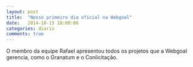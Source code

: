 ```yaml
---
layout: post
title:  "Nosso primeiro dia oficial na Webgoal"
date:   2014-10-15 18:00:00
categories: diario
comments: true
---
```

O membro da equipe Rafael apresentou todos os projetos que a Webgoal gerencia, como o Granatum e o Conlicitação. 